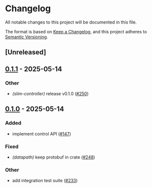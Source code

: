 # Changelog

All notable changes to this project will be documented in this file.

The format is based on [Keep a Changelog](https://keepachangelog.com/en/1.0.0/),
and this project adheres to [Semantic Versioning](https://semver.org/spec/v2.0.0.html).

## [Unreleased]

## [0.1.1](https://github.com/agntcy/slim/compare/slim-controller-v0.1.0...slim-controller-v0.1.1) - 2025-05-14

### Other

- *(slim-controller)* release v0.1.0 ([#250](https://github.com/agntcy/slim/pull/250))

## [0.1.0](https://github.com/agntcy/slim/releases/tag/slim-controller-v0.1.0) - 2025-05-14

### Added

- implement control API ([#147](https://github.com/agntcy/slim/pull/147))

### Fixed

- *(datapath)* keep protobuf in crate ([#248](https://github.com/agntcy/slim/pull/248))

### Other

- add integration test suite ([#233](https://github.com/agntcy/slim/pull/233))
